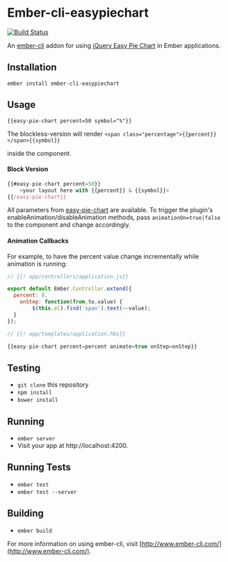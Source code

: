 # Ember-cli-easypiechart

[![Build Status](https://travis-ci.org/conormag/ember-cli-easypiechart.svg?branch=master)](https://travis-ci.org/conormag/ember-cli-easypiechart)

An [ember-cli](http://www.ember-cli.com) addon for using [jQuery Easy Pie Chart](https://rendro.github.io/easy-pie-chart/) in Ember applications.

## Installation
`ember install ember-cli-easypiechart`

## Usage

```{{easy-pie-chart percent=50 symbol="%"}}```

The blockless-version will render
```<span class="percentage">{{percent}}</span>{{symbol}}```

inside the component.

#### Block Version
```javascript
{{#easy-pie-chart percent=50}}
    <your layout here with {{percent}} & {{symbol}}>
{{/easy-pie-chart}}
```

All parameters from [easy-pie-chart](https://rendro.github.io/easy-pie-chart/) are available.
To trigger the plugin's enableAnimation/disableAnimation methods, pass 
  `animationOn=true|false`
to the component and change accordingly.

#### Animation Callbacks
For example, to have the percent value change incrementally while animation is running:
```js
// {{! app/controllers/application.js}}

export default Ember.Controller.extend({
  percent: 0,
	onStep: function(from,to,value) {
		$(this.el).find('span').text(~~value);
  }
});
```

```js
// {{! app/templates/application.hbs}}

{{easy-pie-chart percent=percent animate=true onStep=onStep}}
```
## Testing
* `git clone` this repository
* `npm install`
* `bower install`

## Running

* `ember server`
* Visit your app at http://localhost:4200.

## Running Tests

* `ember test`
* `ember test --server`

## Building

* `ember build`

For more information on using ember-cli, visit [http://www.ember-cli.com/](http://www.ember-cli.com/).
